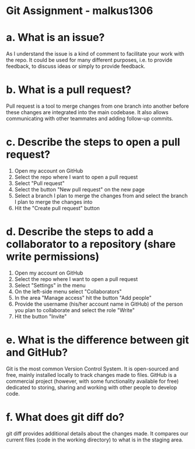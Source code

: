 # Git Assignment - malkus1306

# a. What is an issue?
As I understand the issue is a kind of comment to facilitate your work with the repo. It could be used for many different purposes, i.e. to provide feedback, to discuss ideas or simply to provide feedback.

# b. What is a pull request?
Pull request is a tool to merge changes from one branch into another before these changes are integrated into the main codebase. It also allows communicating with other teammates and adding follow-up commits.

# c. Describe the steps to open a pull request?
1. Open my account on GitHub
2. Select the repo where I want to open a pull request
3. Select "Pull request"
4. Select the button "New pull request" on the new page
5. Select a branch I plan to merge the changes from and select the branch I plan to merge the changes into
6. Hit the "Create pull request" button

# d. Describe the steps to add a collaborator to a repository (share write permissions)
1. Open my account on GitHub
2. Select the repo where I want to open a pull request
3. Select "Settings" in the menu
4. On the left-side menu select "Collaborators"
5. In the area "Manage access" hit the button "Add people"
6. Provide the username (his/her account name in GitHub) of the person you plan to collaborate and select the role "Write"
7. Hit the button "Invite"

# e. What is the difference between git and GitHub?
Git is the most common Version Control System. It is open-sourced and free, mainly installed locally to track changes made to files. GitHub is a commercial project (however, with some functionality available for free) dedicated to storing, sharing and working with other people to develop code.

# f. What does git diff do?
git diff provides additional details about the changes made. It compares our current files (code in the working directory) to what is in the staging area.
